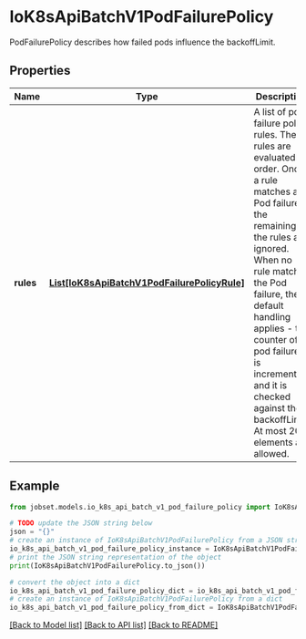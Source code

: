 # IoK8sApiBatchV1PodFailurePolicy

PodFailurePolicy describes how failed pods influence the backoffLimit.

## Properties

Name | Type | Description | Notes
------------ | ------------- | ------------- | -------------
**rules** | [**List[IoK8sApiBatchV1PodFailurePolicyRule]**](IoK8sApiBatchV1PodFailurePolicyRule.md) | A list of pod failure policy rules. The rules are evaluated in order. Once a rule matches a Pod failure, the remaining of the rules are ignored. When no rule matches the Pod failure, the default handling applies - the counter of pod failures is incremented and it is checked against the backoffLimit. At most 20 elements are allowed. | 

## Example

```python
from jobset.models.io_k8s_api_batch_v1_pod_failure_policy import IoK8sApiBatchV1PodFailurePolicy

# TODO update the JSON string below
json = "{}"
# create an instance of IoK8sApiBatchV1PodFailurePolicy from a JSON string
io_k8s_api_batch_v1_pod_failure_policy_instance = IoK8sApiBatchV1PodFailurePolicy.from_json(json)
# print the JSON string representation of the object
print(IoK8sApiBatchV1PodFailurePolicy.to_json())

# convert the object into a dict
io_k8s_api_batch_v1_pod_failure_policy_dict = io_k8s_api_batch_v1_pod_failure_policy_instance.to_dict()
# create an instance of IoK8sApiBatchV1PodFailurePolicy from a dict
io_k8s_api_batch_v1_pod_failure_policy_from_dict = IoK8sApiBatchV1PodFailurePolicy.from_dict(io_k8s_api_batch_v1_pod_failure_policy_dict)
```
[[Back to Model list]](../README.md#documentation-for-models) [[Back to API list]](../README.md#documentation-for-api-endpoints) [[Back to README]](../README.md)


